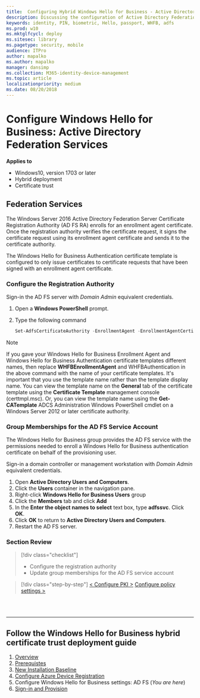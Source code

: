 ```yaml
---
title:  Configuring Hybrid Windows Hello for Business - Active Directory Federation Services (ADFS)
description: Discussing the configuration of Active Directory Federation Services (ADFS) in a Hybrid deployment of Windows Hello for Business
keywords: identity, PIN, biometric, Hello, passport, WHFB, adfs
ms.prod: w10
ms.mktglfcycl: deploy
ms.sitesec: library
ms.pagetype: security, mobile
audience: ITPro
author: mapalko
ms.author: mapalko
manager: dansimp
ms.collection: M365-identity-device-management
ms.topic: article
localizationpriority: medium
ms.date: 08/20/2018
---
```

# Configure Windows Hello for Business: Active Directory Federation Services

**Applies to**
-   Windows10, version 1703 or later
-   Hybrid deployment
-   Certificate trust

## Federation Services
The Windows Server 2016 Active Directory Federation Server Certificate Registration Authority (AD FS RA) enrolls for an enrollment agent certificate. Once the registration authority verifies the certificate request, it signs the certificate request using its enrollment agent certificate and sends it to the certificate authority. 

The Windows Hello for Business Authentication certificate template is configured to only issue certificates to certificate requests that have been signed with an enrollment agent certificate.

### Configure the Registration Authority

Sign-in the AD FS server with *Domain Admin* equivalent credentials. 

1.	Open a **Windows PowerShell** prompt.
2.	Type the following command   
  
    ```PowerShell
    Set-AdfsCertificateAuthority -EnrollmentAgent -EnrollmentAgentCertificateTemplate WHFBEnrollmentAgent -WindowsHelloCertificateTemplate WHFBAuthentication
    ```


>[!NOTE]
> If you gave your Windows Hello for Business Enrollment Agent and Windows Hello for Business Authentication certificate templates different names, then replace **WHFBEnrollmentAgent** and WHFBAuthentication in the above command with the name of your certificate templates.  It's important that you use the template name rather than the template display name.  You can view the template name on the **General** tab of the certificate template using the **Certificate Template** management console (certtmpl.msc).  Or, you can view the template name using the **Get-CATemplate** ADCS Administration Windows PowerShell cmdlet on a Windows Server 2012 or later certificate authority.


### Group Memberships for the AD FS Service Account

The Windows Hello for Business group provides the AD FS service with the permissions needed to enroll a Windows Hello for Business authentication certificate on behalf of the provisioning user.

Sign-in a domain controller or management workstation with _Domain Admin_ equivalent credentials.

1. Open **Active Directory Users and Computers**.
2. Click the **Users** container in the navigation pane.
3. Right-click **Windows Hello for Business Users** group
4. Click the **Members** tab and click **Add**
5. In the **Enter the object names to select** text box, type **adfssvc**.  Click **OK**.
6.	Click **OK** to return to **Active Directory Users and Computers**.
7.	Restart the AD FS server.

### Section Review
> [!div class="checklist"]
> * Configure the registration authority
> * Update group memberships for the AD FS service account


>[!div class="step-by-step"]
[< Configure PKI >](hello-hybrid-cert-whfb-settings-pki.md)
[Configure policy settings >](hello-hybrid-cert-whfb-settings-policy.md)

<br><br>

<hr>

## Follow the Windows Hello for Business hybrid certificate trust deployment guide
1. [Overview](hello-hybrid-cert-trust.md)
2. [Prerequistes](hello-hybrid-cert-trust-prereqs.md)
3. [New Installation Baseline](hello-hybrid-cert-new-install.md)
4. [Configure Azure Device Registration](hello-hybrid-cert-trust-devreg.md)
5. Configure Windows Hello for Business settings: AD FS (*You are here*)
6. [Sign-in and Provision](hello-hybrid-cert-whfb-provision.md)

